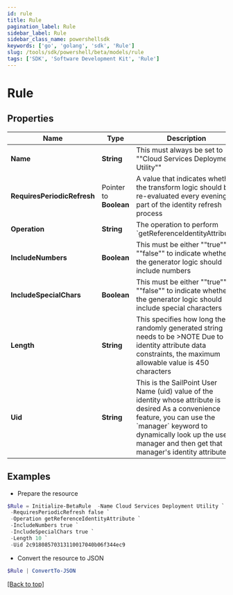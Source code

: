 ```yaml
---
id: rule
title: Rule
pagination_label: Rule
sidebar_label: Rule
sidebar_class_name: powershellsdk
keywords: ['go', 'golang', 'sdk', 'Rule'] 
slug: /tools/sdk/powershell/beta/models/rule
tags: ['SDK', 'Software Development Kit', 'Rule']
---
```



# Rule

## Properties

Name | Type | Description | Notes
------------ | ------------- | ------------- | -------------
**Name** |  **String** | This must always be set to &quot;&quot;Cloud Services Deployment Utility&quot;&quot; | 
**RequiresPeriodicRefresh** |  Pointer to **Boolean** | A value that indicates whether the transform logic should be re-evaluated every evening as part of the identity refresh process | [optional] 
**Operation** |  **String** | The operation to perform &#x60;getReferenceIdentityAttribute&#x60; | 
**IncludeNumbers** |  **Boolean** | This must be either &quot;&quot;true&quot;&quot; or &quot;&quot;false&quot;&quot; to indicate whether the generator logic should include numbers | 
**IncludeSpecialChars** |  **Boolean** | This must be either &quot;&quot;true&quot;&quot; or &quot;&quot;false&quot;&quot; to indicate whether the generator logic should include special characters | 
**Length** |  **String** | This specifies how long the randomly generated string needs to be   &gt;NOTE Due to identity attribute data constraints, the maximum allowable value is 450 characters  | 
**Uid** |  **String** | This is the SailPoint User Name (uid) value of the identity whose attribute is desired  As a convenience feature, you can use the &#x60;manager&#x60; keyword to dynamically look up the user&#39;s manager and then get that manager&#39;s identity attribute.  | 

## Examples

- Prepare the resource
```powershell
$Rule = Initialize-BetaRule  -Name Cloud Services Deployment Utility `
 -RequiresPeriodicRefresh false `
 -Operation getReferenceIdentityAttribute `
 -IncludeNumbers true `
 -IncludeSpecialChars true `
 -Length 10 `
 -Uid 2c91808570313110017040b06f344ec9
```

- Convert the resource to JSON
```powershell
$Rule | ConvertTo-JSON
```


[[Back to top]](#) 

